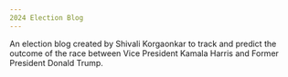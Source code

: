 ```yaml
---
2024 Election Blog 
---
```

An election blog created by Shivali Korgaonkar to track and predict the outcome of the race between Vice President Kamala Harris and Former President Donald Trump.
